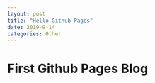 ```yaml
---
layout: post
title: "Hello Github Pages"
date: 2019-9-14
categories: Other
---
```


# First Github Pages Blog